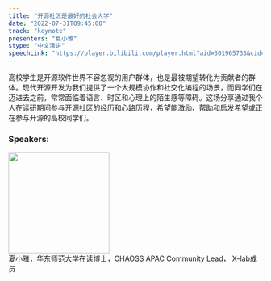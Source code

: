 ```yaml
---
title: "开源社区是最好的社会大学"
date: "2022-07-31T09:45:00" 
track: "keynote"
presenters: "夏小雅"
stype: "中文演讲"
speechLink: "https://player.bilibili.com/player.html?aid=301965733&cid=801355408&page=1"
---
```

高校学生是开源软件世界不容忽视的用户群体，也是最被期望转化为贡献者的群体。现代开源开发为我们提供了一个大规模协作和社交化编程的场景，而同学们在迈进去之前，常常面临着语言、时区和心理上的陌生感等障碍。这场分享通过我个人在读研期间参与开源社区的经历和心路历程，希望能激励、帮助和启发希望或正在参与开源的高校同学们。

### Speakers: 
<img src="images/speaker/2021.png" width="200" />
<br>
夏小雅，华东师范大学在读博士，CHAOSS APAC Community Lead， X-lab成员

 